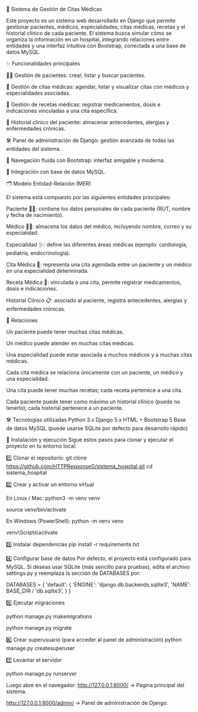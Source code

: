 🏥 Sistema de Gestión de Citas Médicas

Este proyecto es un sistema web desarrollado en Django que permite gestionar pacientes, médicos, especialidades, citas médicas, recetas y el historial clínico de cada paciente.
El sistema busca simular cómo se organiza la información en un hospital, integrando relaciones entre entidades y una interfaz intuitiva con Bootstrap, conectada a una base de datos MySQL.

✨ Funcionalidades principales

👨‍⚕️ Gestión de pacientes: crear, listar y buscar pacientes.

📅 Gestión de citas médicas: agendar, listar y visualizar citas con médicos y especialidades asociadas.

💊 Gestión de recetas médicas: registrar medicamentos, dosis e indicaciones vinculadas a una cita específica.

📝 Historial clínico del paciente: almacenar antecedentes, alergias y enfermedades crónicas.

🛠️ Panel de administración de Django: gestión avanzada de todas las entidades del sistema.

🔗 Navegación fluida con Bootstrap: interfaz amigable y moderna.

💾 Integración con base de datos MySQL.


🗂️ Modelo Entidad-Relación (MER)

El sistema está compuesto por las siguientes entidades principales:

Paciente 🧑‍⚕️: contiene los datos personales de cada paciente (RUT, nombre y fecha de nacimiento).

Médico 👨‍⚕️: almacena los datos del médico, incluyendo nombre, correo y su especialidad.

Especialidad 🩺: define las diferentes áreas médicas (ejemplo: cardiología, pediatría, endocrinología).

Cita Médica 📅: representa una cita agendada entre un paciente y un médico en una especialidad determinada.

Receta Médica 💊: vinculada a una cita, permite registrar medicamentos, dosis e indicaciones.

Historial Clínico 📋: asociado al paciente, registra antecedentes, alergias y enfermedades crónicas.


🔗 Relaciones

Un paciente puede tener muchas citas médicas.

Un médico puede atender en muchas citas médicas.

Una especialidad puede estar asociada a muchos médicos y a muchas citas médicas.

Cada cita médica se relaciona únicamente con un paciente, un médico y una especialidad.

Una cita puede tener muchas recetas; cada receta pertenece a una cita.

Cada paciente puede tener como máximo un historial clínico (puede no tenerlo); cada historial pertenece a un paciente.


🛠️ Tecnologías utilizadas
Python 3.x
Django 5.x
HTML + Bootstrap 5
Base de datos MySQL (puede usarse SQLite por defecto para desarrollo rápido)

🚀 Instalación y ejecución
Sigue estos pasos para clonar y ejecutar el proyecto en tu entorno local:

1️⃣ Clonar el repositorio:
git clone https://github.com/HTTPResponseG/sistema_hospital.git
cd sistema_hospital

2️⃣ Crear y activar un entorno virtual

En Linux / Mac:
python3 -m venv venv

source venv/bin/activate

En Windows (PowerShell):
python -m venv venv

venv\Scripts\activate

3️⃣ Instalar dependencias
pip install -r requirements.txt

4️⃣ Configurar base de datos
Por defecto, el proyecto está configurado para MySQL.
Si deseas usar SQLite (más sencillo para pruebas), edita el archivo settings.py y reemplaza la sección de DATABASES por:

DATABASES = {
    'default': {
        'ENGINE': 'django.db.backends.sqlite3',
        'NAME': BASE_DIR / 'db.sqlite3',
    }
}

5️⃣ Ejecutar migraciones

python manage.py makemigrations

python manage.py migrate

6️⃣ Crear superusuario (para acceder al panel de administración)
python manage.py createsuperuser

7️⃣ Levantar el servidor

python manage.py runserver

Luego abre en el navegador:
http://127.0.0.1:8000/
 → Página principal del sistema.

http://127.0.0.1:8000/admin/
 → Panel de administración de Django.


